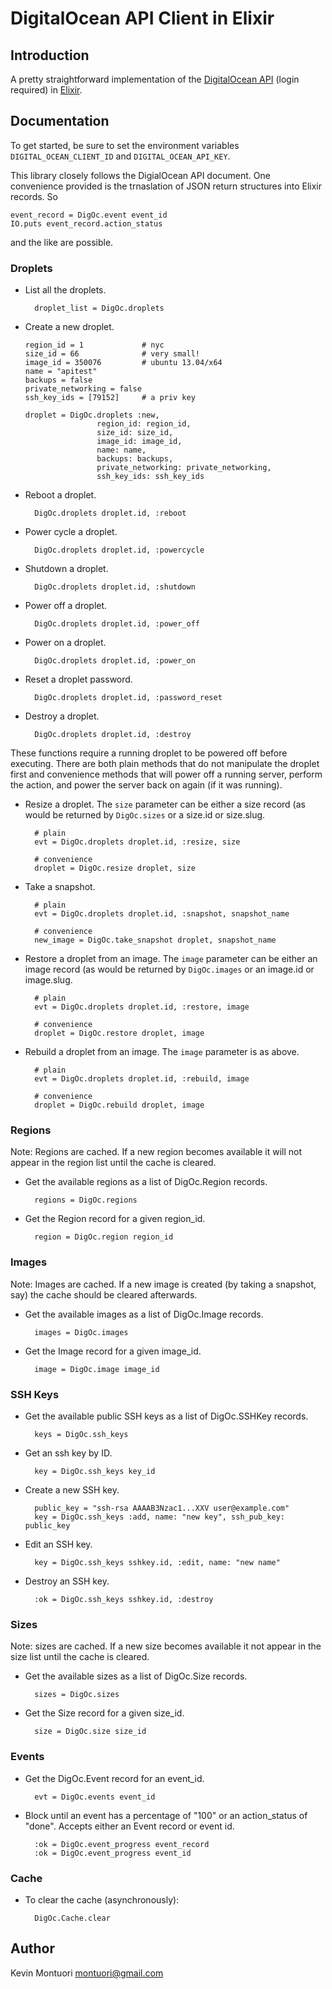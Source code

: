 # DigitalOcean API Client in Elixir

## Introduction

A pretty straightforward implementation of the [DigitalOcean
API](https://cloud.digitalocean.com/api_access) (login required) in
[Elixir](http://elixir-lang.org).  


## Documentation

To get started, be sure to set the environment variables
`DIGITAL_OCEAN_CLIENT_ID` and `DIGITAL_OCEAN_API_KEY`.  

This library closely follows the DigialOcean API document.  One
convenience provided is the trnaslation of JSON return structures into
Elixir records.  So

    event_record = DigOc.event event_id
    IO.puts event_record.action_status

and the like are possible.

### Droplets


* List all the droplets.

        droplet_list = DigOc.droplets


* Create a new droplet.

      region_id = 1             # nyc
      size_id = 66              # very small!
      image_id = 350076         # ubuntu 13.04/x64
      name = "apitest"
      backups = false
      private_networking = false
      ssh_key_ids = [79152]     # a priv key

      droplet = DigOc.droplets :new, 
                      region_id: region_id,
                      size_id: size_id,
                      image_id: image_id,
                      name: name,
                      backups: backups,
                      private_networking: private_networking,
                      ssh_key_ids: ssh_key_ids

* Reboot a droplet.

        DigOc.droplets droplet.id, :reboot

* Power cycle a droplet.

        DigOc.droplets droplet.id, :powercycle

* Shutdown a droplet.

        DigOc.droplets droplet.id, :shutdown

* Power off a droplet.

        DigOc.droplets droplet.id, :power_off

* Power on a droplet.

        DigOc.droplets droplet.id, :power_on

* Reset a droplet password.

        DigOc.droplets droplet.id, :password_reset

* Destroy a droplet.

        DigOc.droplets droplet.id, :destroy


These functions require a running droplet to be powered off before
executing.  There are both plain methods that do not manipulate the
droplet first and convenience methods that will power off a running
server, perform the action, and power the server back on again (if it
was running).

* Resize a droplet.  The `size` parameter can be either a size record
  (as would be returned by `DigOc.sizes` or a size.id or size.slug.

        # plain
        evt = DigOc.droplets droplet.id, :resize, size

        # convenience
        droplet = DigOc.resize droplet, size


* Take a snapshot.

        # plain
        evt = DigOc.droplets droplet.id, :snapshot, snapshot_name

        # convenience
        new_image = DigOc.take_snapshot droplet, snapshot_name

* Restore a droplet from an image.  The `image` parameter can be
  either an image record (as would be returned by `DigOc.images` or an
  image.id or image.slug.

        # plain
        evt = DigOc.droplets droplet.id, :restore, image

        # convenience
        droplet = DigOc.restore droplet, image

* Rebuild a droplet from an image.  The `image` parameter is as above.

        # plain
        evt = DigOc.droplets droplet.id, :rebuild, image

        # convenience
        droplet = DigOc.rebuild droplet, image


    
### Regions

Note: Regions are cached.  If a new region becomes available it will
not appear in the region list until the cache is cleared.

* Get the available regions as a list of DigOc.Region records.

        regions = DigOc.regions

* Get the Region record for a given region_id.

        region = DigOc.region region_id


### Images

Note: Images are cached.  If a new image is created (by taking a
snapshot, say) the cache should be cleared afterwards.

* Get the available images as a list of DigOc.Image records.

        images = DigOc.images

* Get the Image record for a given image_id.

        image = DigOc.image image_id


### SSH Keys

* Get the available public SSH keys as a list of DigOc.SSHKey records.

        keys = DigOc.ssh_keys

* Get an ssh key by ID.

        key = DigOc.ssh_keys key_id

* Create a new SSH key.

        public_key = "ssh-rsa AAAAB3Nzac1...XXV user@example.com"
        key = DigOc.ssh_keys :add, name: "new key", ssh_pub_key: public_key

* Edit an SSH key.

        key = DigOc.ssh_keys sshkey.id, :edit, name: "new name"

* Destroy an SSH key.

        :ok = DigOc.ssh_keys sshkey.id, :destroy


### Sizes

Note: sizes are cached.  If a new size becomes available it not appear
in the size list until the cache is cleared.

* Get the available sizes as a list of DigOc.Size records.

        sizes = DigOc.sizes

* Get the Size record for a given size_id.

        size = DigOc.size size_id

### Events

* Get the DigOc.Event record for an event_id.

        evt = DigOc.events event_id

* Block until an event has a percentage of "100" or an action_status
  of "done".  Accepts either an Event record or event id.

        :ok = DigOc.event_progress event_record
        :ok = DigOc.event_progress event_id


### Cache

* To clear the cache (asynchronously):

        DigOc.Cache.clear


## Author

Kevin Montuori <montuori@gmail.com>
  
